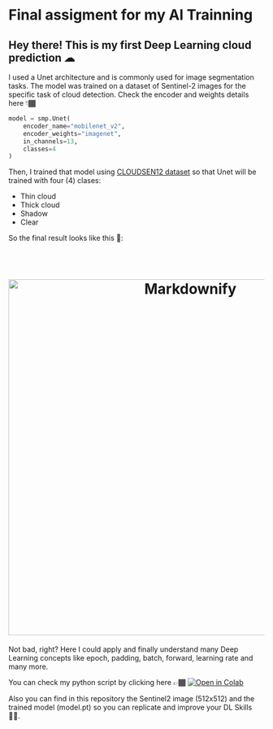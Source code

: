 # Final assigment for my AI Trainning

## Hey there! This is my first Deep Learning cloud prediction ☁

I used a Unet architecture and is commonly used for image segmentation tasks. The model was trained on a dataset of Sentinel-2 images for the specific task of cloud detection. 
Check the encoder and weights details here 👇🏾

``` python
model = smp.Unet(
    encoder_name="mobilenet_v2",
    encoder_weights="imagenet",
    in_channels=13,
    classes=4
)
```

Then, I trained that model using [CLOUDSEN12 dataset](https://cloudsen12.github.io/) so that Unet will be trained with four (4) clases:

- Thin cloud 
- Thick cloud 
- Shadow
- Clear

So the final result looks like this 🥳:
<h1 align="center">
  <br>
  <a href="https://github.com/valeriallactayo/my_dl"><img src="https://github.com/valeriallactayo/my_dl/blob/master/final_result.png" alt="Markdownify" width="700"></a>
</h1>

Not bad, right? Here I could apply and finally understand many Deep Learning concepts like epoch, padding, batch, forward, learning rate and many more.

You can check my python script by clicking here 👉🏾 <a href="https://github.com/valeriallactayo/my_dl/blob/master/dlmodel.ipynb"><img src="https://colab.research.google.com/assets/colab-badge.svg" alt="Open in Colab" title="Open and Execute in Google Colaboratory"></a>
</h1>

Also you can find in this repository the Sentinel2 image (512x512) and the trained model (model.pt) so you can replicate and improve your DL Skills 🙌🏽. 

    
